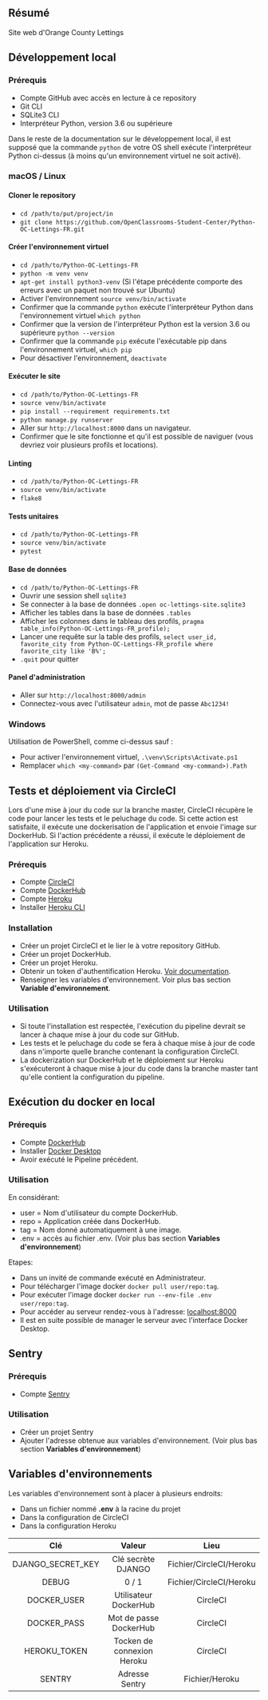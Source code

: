 ## Résumé

Site web d'Orange County Lettings

## Développement local

### Prérequis

- Compte GitHub avec accès en lecture à ce repository
- Git CLI
- SQLite3 CLI
- Interpréteur Python, version 3.6 ou supérieure

Dans le reste de la documentation sur le développement local, il est supposé que la commande `python` de votre OS shell exécute l'interpréteur Python ci-dessus (à moins qu'un environnement virtuel ne soit activé).

### macOS / Linux

#### Cloner le repository

- `cd /path/to/put/project/in`
- `git clone https://github.com/OpenClassrooms-Student-Center/Python-OC-Lettings-FR.git`

#### Créer l'environnement virtuel

- `cd /path/to/Python-OC-Lettings-FR`
- `python -m venv venv`
- `apt-get install python3-venv` (Si l'étape précédente comporte des erreurs avec un paquet non trouvé sur Ubuntu)
- Activer l'environnement `source venv/bin/activate`
- Confirmer que la commande `python` exécute l'interpréteur Python dans l'environnement virtuel
`which python`
- Confirmer que la version de l'interpréteur Python est la version 3.6 ou supérieure `python --version`
- Confirmer que la commande `pip` exécute l'exécutable pip dans l'environnement virtuel, `which pip`
- Pour désactiver l'environnement, `deactivate`

#### Exécuter le site

- `cd /path/to/Python-OC-Lettings-FR`
- `source venv/bin/activate`
- `pip install --requirement requirements.txt`
- `python manage.py runserver`
- Aller sur `http://localhost:8000` dans un navigateur.
- Confirmer que le site fonctionne et qu'il est possible de naviguer (vous devriez voir plusieurs profils et locations).

#### Linting

- `cd /path/to/Python-OC-Lettings-FR`
- `source venv/bin/activate`
- `flake8`

#### Tests unitaires

- `cd /path/to/Python-OC-Lettings-FR`
- `source venv/bin/activate`
- `pytest`

#### Base de données

- `cd /path/to/Python-OC-Lettings-FR`
- Ouvrir une session shell `sqlite3`
- Se connecter à la base de données `.open oc-lettings-site.sqlite3`
- Afficher les tables dans la base de données `.tables`
- Afficher les colonnes dans le tableau des profils, `pragma table_info(Python-OC-Lettings-FR_profile);`
- Lancer une requête sur la table des profils, `select user_id, favorite_city from
  Python-OC-Lettings-FR_profile where favorite_city like 'B%';`
- `.quit` pour quitter

#### Panel d'administration

- Aller sur `http://localhost:8000/admin`
- Connectez-vous avec l'utilisateur `admin`, mot de passe `Abc1234!`

### Windows

Utilisation de PowerShell, comme ci-dessus sauf :

- Pour activer l'environnement virtuel, `.\venv\Scripts\Activate.ps1` 
- Remplacer `which <my-command>` par `(Get-Command <my-command>).Path`

## Tests et déploiement via CircleCI

Lors d'une mise à jour du code sur la branche master, CircleCI récupère le code pour lancer les tests et le peluchage du code.
Si cette action est satisfaite, il exécute une dockerisation de l'application et envoie l'image sur DockerHub.
Si l'action précédente a réussi, il exécute le déploiement de l'application sur Heroku.

### Prérequis

- Compte [CircleCI](https://circleci.com/signup/)
- Compte [DockerHub](https://hub.docker.com/)
- Compte [Heroku](https://signup.heroku.com/)
- Installer [Heroku CLI](https://devcenter.heroku.com/articles/getting-started-with-python#set-up)

### Installation

- Créer un projet CircleCI et le lier le à votre repository GitHub.
- Créer un projet DockerHub.
- Créer un projet Heroku.
- Obtenir un token d'authentification Heroku. [Voir documentation](https://devcenter.heroku.com/articles/authentication).
- Renseigner les variables d'environnement. Voir plus bas section **Variable d'environnement**.

### Utilisation

- Si toute l'installation est respectée, l'exécution du pipeline devrait se lancer à chaque mise à jour du code sur GitHub.
- Les tests et le peluchage du code se fera à chaque mise à jour de code dans n'importe quelle branche contenant la configuration CircleCI.
- La dockerization sur DockerHub et le déploiement sur Heroku s'exécuteront à chaque mise à jour du code dans la branche master tant qu'elle contient la configuration du pipeline.

## Exécution du docker en local

### Prérequis

- Compte [DockerHub](https://hub.docker.com/)
- Installer [Docker Desktop](https://www.docker.com/products/docker-desktop)
- Avoir exécuté le Pipeline précédent.

### Utilisation

En considérant:
- user = Nom d'utilisateur du compte DockerHub.
- repo = Application créée dans DockerHub.
- tag = Nom donné automatiquement à une image.
- .env = accès au fichier .env. (Voir plus bas section **Variables d'environnement**)

Etapes:
- Dans un invité de commande exécuté en Administrateur.
- Pour télécharger l'image docker `docker pull user/repo:tag`.
- Pour exécuter l'image docker `docker run --env-file .env user/repo:tag`.
- Pour accéder au serveur rendez-vous à l'adresse: [localhost:8000](http://localhost:8000)
- Il est en suite possible de manager le serveur avec l'interface Docker Desktop.

## Sentry

### Prérequis

- Compte [Sentry](https://sentry.io/signup/)

### Utilisation

- Créer un projet Sentry
- Ajouter l'adresse obtenue aux variables d'environnement. (Voir plus bas section **Variables d'environnement**)

## Variables d'environnements

Les variables d'environnement sont à placer à plusieurs endroits:
- Dans un fichier nommé **.env** à la racine du projet
- Dans la configuration de CircleCI
- Dans la configuration Heroku

| Clé  | Valeur          | Lieu |
| :--------------: |:---------------:|:---------:|
| DJANGO_SECRET_KEY  |   Clé secrète DJANGO  | Fichier/CircleCI/Heroku |
| DEBUG  | 0 / 1  | Fichier/CircleCI/Heroku |
| DOCKER_USER  | Utilisateur DockerHub  | CircleCI |
| DOCKER_PASS  | Mot de passe DockerHub  | CircleCI |
| HEROKU_TOKEN  | Tocken de connexion Heroku  | CircleCI |
| SENTRY  | Adresse Sentry  | Fichier/Heroku |
